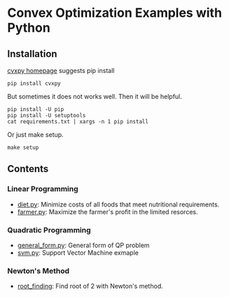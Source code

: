 # Convex Optimization Examples with Python

## Installation

[cvxpy homepage](<https://www.cvxpy.org/install/>) suggests pip install

```
pip install cvxpy
```

But sometimes it does not works well. Then it will be helpful.

```
pip install -U pip 
pip install -U setuptools
cat requirements.txt | xargs -n 1 pip install
```

Or just make setup.

```
make setup
```

## Contents

### Linear Programming

- [diet.py](<./linear_programming/diet.py>): Minimize costs of all foods that meet nutritional requirements.
- [farmer.py](<./linear_programming/farmer.py>): Maximize the farmer's profit in the limited resorces.

### Quadratic Programming

- [general_form.py](<./quadratic_programming/general_form.py>): General form of QP problem
- [svm.py](<./quadratic_programming/svm.py>): Support Vector Machine exmaple

### Newton's Method

- [root_finding](<./newton_method/root_finding.py>): Find root of 2 with Newton's method.
